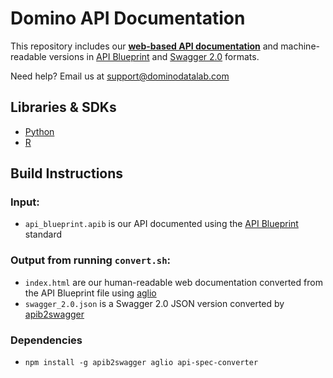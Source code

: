 # Domino API Documentation

This repository includes our [**web-based API documentation**](https://dominodatalab.github.io/api-docs) and machine-readable versions in [API Blueprint](api_blueprint.apib) and [Swagger 2.0](swagger_2.0.json) formats.

Need help? Email us at support@dominodatalab.com

## Libraries & SDKs

* [Python](https://github.com/dominodatalab/python-domino)
* [R](https://github.com/dominodatalab/r-package)

## Build Instructions

### Input:
* `api_blueprint.apib` is our API documented using the [API Blueprint](https://apiblueprint.org) standard

### Output from running `convert.sh`:
* `index.html` are our human-readable web documentation converted from the API Blueprint file using [aglio](https://github.com/danielgtaylor/aglio)
* `swagger_2.0.json` is a Swagger 2.0 JSON version converted by [apib2swagger](https://github.com/kminami/apib2swagger)

### Dependencies

- `npm install -g apib2swagger aglio api-spec-converter`